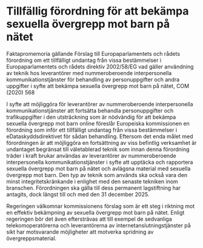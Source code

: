 # Tillfällig förordning för att bekämpa sexuella övergrepp mot barn på nätet

Faktapromemoria gällande Förslag till Europaparlamentets och rådets förordning om ett tillfälligt undantag från vissa bestämmelser i Europaparlamentets och rådets direktiv 2002/58/EG vad gäller användning av teknik hos leverantörer med nummeroberoende
interpersonella kommunikationstjänster för behandling av personuppgifter och andra uppgifter i syfte att bekämpa sexuella övergrepp mot barn på nätet, COM (2020\) 568

I syfte att möjliggöra för leverantörer av nummeroberoende interpersonella kommunikationstjänster att fortsätta behandla personuppgifter och trafikuppgifter i den utsträckning som är nödvändig för att bekämpa sexuella övergrepp mot barn online föreslår Europeiska kommissionen en förordning som inför ett tillfälligt undantag från vissa bestämmelser i eDataskyddsdirektivet för sådan behandling. Eftersom det enda målet med förordningen är att möjliggöra en fortsättning av viss befintlig verksamhet är undantaget begränsat till väletablerad teknik som innan denna förordning träder i kraft brukar användas av leverantörer av nummeroberoende interpersonella kommunikationstjänster i syfte att upptäcka och rapportera sexuella övergrepp mot barn på nätet och avlägsna material med sexuella övergrepp mot barn. Den typ av teknik som används ska också vara den minst integritetskränkande i enlighet med den senaste tekniken inom branschen. Förordningen ska gälla till dess permanent lagstiftning har antagits, dock längst till och med den 31 december 2025\.

Regeringen välkomnar kommissionens förslag som är ett steg i riktning mot en effektiv bekämpning av sexuella övergrepp mot barn på nätet. Enligt regeringen bör det även eftersträvas att till exempel de sedvanliga telekomoperatörerna och leverantörerna av internetanslutningstjänster på sikt har motsvarande möjligheter att motverka spridning av övergreppsmaterial.
